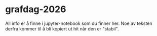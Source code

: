 # grafdag-2026

All info er å finne i jupyter-notebook som du finner her.
Noe av teksten derfra kommer til å bli kopiert ut hit når den er
"stabil".

